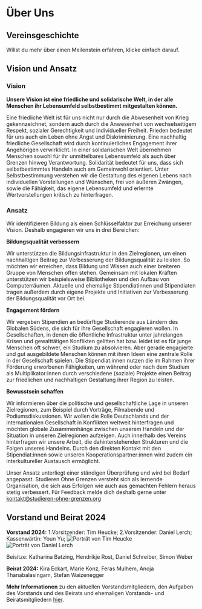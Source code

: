 # Über Uns

## Vereinsgeschichte

Willst du mehr über einen Meilenstein erfahren, klicke einfach darauf.

<sog-timeline timeline-config="about_us/timeline"></sog-timeline>

## Vision und Ansatz

### Vision
**Unsere Vision ist eine friedliche und solidarische Welt, in der alle Menschen ihr Lebensumfeld selbstbestimmt mitgestalten können.**

Eine friedliche Welt ist für uns nicht nur durch die Abwesenheit von Krieg gekennzeichnet, sondern auch durch die Anwesenheit von wechselseitigem Respekt, sozialer Gerechtigkeit und individueller Freiheit. Frieden bedeutet für uns auch ein Leben ohne Angst und Diskriminierung. Eine nachhaltig friedliche Gesellschaft wird durch kontinuierliches Engagement ihrer Angehörigen verwirklicht.
In einer solidarischen Welt übernehmen Menschen sowohl für ihr unmittelbares Lebensumfeld als auch über Grenzen hinweg Verantwortung. Solidarität bedeutet für uns, dass sich selbstbestimmtes Handeln auch am Gemeinwohl orientiert.
Unter Selbstbestimmung verstehen wir die Gestaltung des eigenen Lebens nach individuellen Vorstellungen und Wünschen, frei von äußeren Zwängen, sowie die Fähigkeit, das eigene Lebensumfeld und erlernte Wertvorstellungen kritisch zu hinterfragen.

### Ansatz
Wir identifizieren Bildung als einen Schlüsselfaktor zur Erreichung unserer Vision. Deshalb engagieren wir uns in drei Bereichen:

**Bildungsqualität verbessern**

Wir unterstützen die Bildungsinfrastruktur in den Zielregionen, um einen nachhaltigen Beitrag zur Verbesserung der Bildungsqualität zu leisten. So möchten wir erreichen, dass Bildung und Wissen auch einer breiteren Gruppe von Menschen offen stehen. Gemeinsam mit lokalen Kräften unterstützen wir beispielsweise Bibliotheken und den Aufbau von Computerräumen. Aktuelle und ehemalige Stipendiatinnen und Stipendiaten tragen außerdem durch eigene Projekte und Initiativen zur Verbesserung der Bildungsqualität vor Ort bei.

**Engagement fördern**

Wir vergeben Stipendien an bedürftige Studierende aus Ländern des Globalen Südens, die sich für ihre Gesellschaft engagieren wollen. In Gesellschaften, in denen die öffentliche Infrastruktur unter jahrelangen Krisen und gewalttätigen Konflikten gelitten hat bzw. leidet ist es für junge Menschen oft schwer, ein Studium zu absolvieren. Aber gerade engagierte und gut ausgebildete Menschen können mit ihren Ideen eine zentrale Rolle in der Gesellschaft spielen. Die Stipendiat:innen nutzen die im Rahmen ihrer Förderung erworbenen Fähigkeiten, um während oder nach dem Studium als Multiplikator:innen durch verschiedene (soziale) Projekte einen Beitrag zur friedlichen und nachhaltigen Gestaltung ihrer Region zu leisten.

**Bewusstsein schaffen**

Wir informieren über die politische und gesellschaftliche Lage in unseren Zielregionen, zum Beispiel durch Vorträge, Filmabende und Podiumsdiskussionen. Wir wollen die Rolle Deutschlands und der internationalen Gesellschaft in Konflikten weltweit hinterfragen und möchten globale Zusammenhänge zwischen unserem Handeln und der Situation in unseren Zielregionen aufzeigen. Auch innerhalb des Vereins hinterfragen wir unsere Arbeit, die dahinterstehenden Strukturen und die Folgen unseres Handelns. Durch den direkten Kontakt mit den Stipendiat:innen sowie unseren Kooperationspartner:innen wird zudem ein interkultureller Austausch ermöglicht.

Unser Ansatz unterliegt einer ständigen Überprüfung und wird bei Bedarf angepasst. Studieren Ohne Grenzen versteht sich als lernende Organisation, die sich aus Erfolgen wie auch aus gemachten Fehlern heraus stetig verbessert. Für Feedback melde dich deshalb gerne unter kontakt@studieren-ohne-grenzen.org

## Vorstand und Beirat 2024

**Vorstand 2024:** 
1.Vorsitzender: Tim Heucke; 2.Vorsitzender: Daniel Lerch; Kassenwärtin: Youn Yu;
    ![Porträt von Tim Heucke](static/vorstand/Tim_Heucke.jpeg)   <img src="/vorstand/Daniel_Lerch.jpeg" alt="Porträt von Daniel Lerch">

Beisitze: Katharina Batzing, Hendrikje Rost, Daniel Schreiber, Simon Weber

**Beirat 2024:** Kira Eckart, Marie Konz, Feras Mulhem, Anoja Thanabalasingam, Stefan Waizenegger

**Mehr Informationen** zu den aktuellen Vorstandsmitgliedern, den Aufgaben des Vorstands und des Beirats und ehemaligen Vorstands- und Beiratsmitgliedern [hier](about_us/board).
